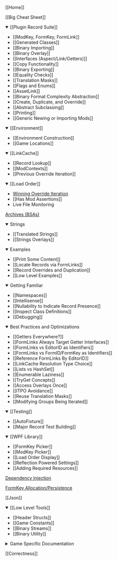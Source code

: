 <!-- START doctoc generated TOC please keep comment here to allow auto update -->
<!-- DON'T EDIT THIS SECTION, INSTEAD RE-RUN doctoc TO UPDATE -->



<!-- END doctoc generated TOC please keep comment here to allow auto update -->

[[Home]]

[[Big Cheat Sheet]]

<details open>

  <summary>[[Plugin Record Suite]]</summary>

  * [[ModKey, FormKey, FormLink]]
  * [[Generated Classes]]
  * [[Binary Importing]]
  * [[Binary Overlay]]
  * [[Interfaces (Aspect/Link/Getters)]]
  * [[Copy Functionality]]
  * [[Binary Exporting]]
  * [[Equality Checks]]
  * [[Translation Masks]]
  * [[Flags and Enums]]
  * [[AssetLink]]
  * [[Binary Format Complexity Abstraction]]
  * [[Create, Duplicate, and Override]]
  * [[Abstract Subclassing]]
  * [[Printing]]
  * [[Generic Newing or Importing Mods]]
</details>

<details open>
  <summary>[[Environment]]</summary>

  * [[Environment Construction]]
  * [[Game Locations]]
</details>

<details open>
  <summary>[[LinkCache]]</summary>

  * [[Record Lookup]]
  * [[ModContexts]]
  * [[Previous Override Iteration]]
</details>
<details open>
  <summary>[[Load Order]]</summary>

  * [Winning Override Iteration](https://github.com/Mutagen-Modding/Mutagen/wiki/Winning-Overrides)
  * [[Has Mod Assertions]]
  * Live File Monitoring
</details>

[Archives (BSAs)](https://github.com/Mutagen-Modding/Mutagen/wiki/Archives)

<details open>
  <summary>Strings</summary>

  * [[Translated Strings]]
  * [[Strings Overlays]]
</details>
<details open>
  <summary>Examples</summary>

  * [[Print Some Content]]
  * [[Locate Records via FormLinks]]
  * [[Record Overrides and Duplication]]
  * [[Low Level Examples]]
</details>
<details open>
  <summary>Getting Familiar</summary>

  * [[Namespaces]]
  * [[Intellisense]]
  * [[Nullability to Indicate Record Presence]]
  * [[Inspect Class Definitions]]
  * [[Debugging]]
</details>
<details open>
  <summary>Best Practices and Optimizations</summary>

  * [[Getters Everywhere?]]
  * [[FormLinks Always Target Getter Interfaces]]
  * [[FormLinks vs EditorID as Identifiers]]
  * [[FormLinks vs FormID/FormKey as Identifiers]]
  * [[Reference FormLinks By EditorID]]
  * [[LinkCache Resolution Type Choice]]
  * [[Lists vs HashSet]]
  * [[Enumerable Laziness]]
  * [[TryGet Concepts]]
  * [[Access Overlays Once]]
  * [[ITPO Avoidance]]
  * [[Reuse Translation Masks]]
  * [[Modifying Groups Being Iterated]]
</details>
<details open>
  <summary>[[Testing]]</summary>

  * [[AutoFixture]]
  * [[Major Record Test Building]]
</details>
<details open>
  <summary>[[WPF Library]]</summary>

  * [[FormKey Picker]]
  * [[ModKey Picker]]
  * [[Load Order Display]]
  * [[Reflection Powered Settings]]
  * [[Adding Required Resources]]
</details>

[Dependency Injection](Dependency-Injection)

[FormKey Allocation/Persistence](FormKey-Allocation-and-Persistence)

[[Json]]

<details open>
  <summary>[[Low Level Tools]]</summary>

  * [[Header Structs]]
  * [[Game Constants]]
  * [[Binary Streams]]
  * [[Binary Utility]]
</details>
<details>
  <summary>Game Specific Documentation</summary>

<details>
  <summary>Oblivion</summary>

* [[Oblivion Aspect Interfaces]]
* [[Oblivion Link Interfaces]]
</details>
<details>
  <summary>Skyrim</summary>

* [[Skyrim Perks]]
* [[Skyrim Aspect Interfaces]]
* [[Skyrim Link Interfaces]]
</details>
</details>

[[Correctness]]